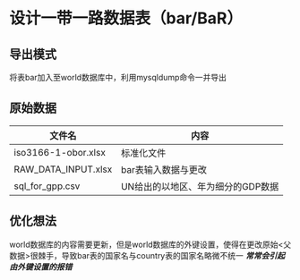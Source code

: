 # 设计一带一路数据表（bar/BaR）

## 导出模式

将表bar加入至world数据库中，利用mysqldump命令一并导出

## 原始数据

|文件名|内容|
|-----|----|
|iso3166-1-obor.xlsx|标准化文件|
|RAW_DATA_INPUT.xlsx|bar表输入数据与更改|
|sql_for_gpp.csv|UN给出的以地区、年为细分的GDP数据|

## 优化想法

world数据库的内容需要更新，但是world数据库的外键设置，使得在更改原始<父数据>很棘手，导致bar表的国家名与country表的国家名略微不统一 ***常常会引起由外键设置的报错***